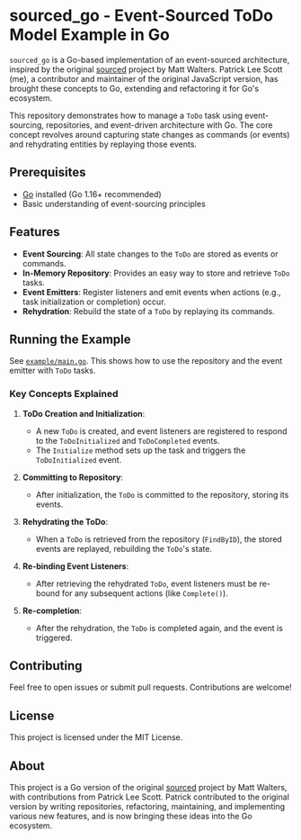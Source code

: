 # sourced_go - Event-Sourced ToDo Model Example in Go

`sourced_go` is a Go-based implementation of an event-sourced architecture, inspired by the original [sourced](https://github.com/mateodelnorte/sourced) project by Matt Walters. Patrick Lee Scott (me), a contributor and maintainer of the original JavaScript version, has brought these concepts to Go, extending and refactoring it for Go's ecosystem.

This repository demonstrates how to manage a `ToDo` task using event-sourcing, repositories, and event-driven architecture with Go. The core concept revolves around capturing state changes as commands (or events) and rehydrating entities by replaying those events.

## Prerequisites

- [Go](https://golang.org/dl/) installed (Go 1.16+ recommended)
- Basic understanding of event-sourcing principles

## Features

- **Event Sourcing**: All state changes to the `ToDo` are stored as events or commands.
- **In-Memory Repository**: Provides an easy way to store and retrieve `ToDo` tasks.
- **Event Emitters**: Register listeners and emit events when actions (e.g., task initialization or completion) occur.
- **Rehydration**: Rebuild the state of a `ToDo` by replaying its commands.

## Running the Example

See [`example/main.go`](https://github.com/patrickleet/sourced_go/blob/main/example/main.go). This shows how to use the repository and the event emitter with `ToDo` tasks.

### Key Concepts Explained

1. **ToDo Creation and Initialization**: 
   - A new `ToDo` is created, and event listeners are registered to respond to the `ToDoInitialized` and `ToDoCompleted` events.
   - The `Initialize` method sets up the task and triggers the `ToDoInitialized` event.

2. **Committing to Repository**: 
   - After initialization, the `ToDo` is committed to the repository, storing its events.

3. **Rehydrating the ToDo**: 
   - When a `ToDo` is retrieved from the repository (`FindByID`), the stored events are replayed, rebuilding the `ToDo`'s state.

4. **Re-binding Event Listeners**: 
   - After retrieving the rehydrated `ToDo`, event listeners must be re-bound for any subsequent actions (like `Complete()`).

5. **Re-completion**: 
   - After the rehydration, the `ToDo` is completed again, and the event is triggered.

## Contributing

Feel free to open issues or submit pull requests. Contributions are welcome!

## License

This project is licensed under the MIT License.

## About

This project is a Go version of the original [sourced](https://github.com/mateodelnorte/sourced) project by Matt Walters, with contributions from Patrick Lee Scott. Patrick contributed to the original version by writing repositories, refactoring, maintaining, and implementing various new features, and is now bringing these ideas into the Go ecosystem.
